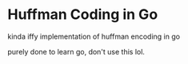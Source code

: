 # Huffman Coding in Go
kinda iffy implementation of huffman encoding in go

purely done to learn go, don't use this lol.
